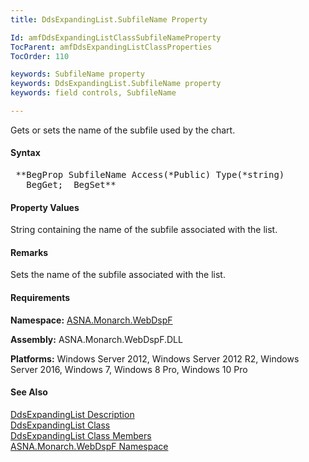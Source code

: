 ```yaml
---
title: DdsExpandingList.SubfileName Property

Id: amfDdsExpandingListClassSubfileNameProperty
TocParent: amfDdsExpandingListClassProperties
TocOrder: 110

keywords: SubfileName property
keywords: DdsExpandingList.SubfileName property
keywords: field controls, SubfileName

---
```


Gets or sets the name of the subfile used by the chart.

#### Syntax
<pre class="prettyprint"> **BegProp SubfileName Access(*Public) Type(*string)
   BegGet;  BegSet** </pre>

#### Property Values
String containing the name of the subfile associated with the list.

#### Remarks
Sets the name of the subfile associated with the list. 

#### Requirements
**Namespace:** [ASNA.Monarch.WebDspF](amfWebDspFNamespace.html)

**Assembly:** ASNA.Monarch.WebDspF.DLL

**Platforms:** Windows Server 2012, Windows Server 2012 R2, Windows Server 2016, Windows 7, Windows 8 Pro, Windows 10 Pro

#### See Also
[DdsExpandingList Description](amfUnderstandingLists.html)<br /> [ DdsExpandingList Class](amfDdsExpandingListClass.html) <br /> [ DdsExpandingList Class Members](amfDdsExpandingListClassMembers.html) <br /> [ ASNA.Monarch.WebDspF Namespace](amfWebDspFNamespace.html) 
